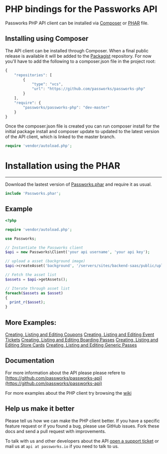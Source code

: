 PHP bindings for the Passworks API
================================================

Passworks PHP API client can be installed via [Composer](https://github.com/composer/composer) or [PHAR](http://php.net/manual/en/intro.phar.php) file.



Installing using Composer
-----------------

The API client can be installed through Composer. When a final public release is available it will be added to the [Packagist](https://packagist.org/) repository. 
For now you'll have to add the following to a composer.json file in the project root:

```javascript
{
    "repositories": [
        {
            "type": "vcs",
            "url": "https://github.com/passworks/passworks-php"
        }
    ],
    "require": {
        "passworks/passworks-php": "dev-master"
    }
}
```

Once the composer.json file is created you can run composer install for the initial package install and composer update to updated to the latest version of the API client, which is linked to the master branch.


```php
require 'vendor/autoload.php';
```

# Installation using the PHAR
------------------

Download the lastest version of [Passworks.phar](https://github.com/passworks/passworks-php/releases/latest) and require it as usual.

```php
include 'Passworks.phar';
```

Example
-----------------

```php
<?php

require 'vendor/autoload.php';

use Passworks;

// Instantiate the Passworks client
$api = new Passworks\Client('your api username', 'your api key');

// upload a asset (background image)
$api->createAsset('background', '/servers/sites/backend-saas/public/uploads/asset/368/original.png');

// Fetch the asset list
$assets = $api->getAssets();

// Iterate through asset list
foreach($assets as $asset)
{
  print_r($asset);
}
```

More Examples:
---------------------
[Creating, Listing and Editing Coupons](https://github.com/passworks/passworks-php/wiki/Creating,-Listing-and-Editing-Coupons)
[Creating, Listing and Editing Event Tickets](https://github.com/passworks/passworks-php/wiki/Creating,-Listing-and-Editing-Event-Tickets)
[Creating, Listing and Editing Boarding Passes](https://github.com/passworks/passworks-php/wiki/Creating,-Listing-and-Editing-Boarding-Passes)
[Creating, Listing and Editing Store Cards](https://github.com/passworks/passworks-php/wiki/Creating,-Listing-and-Editing-Store-Cards)
[Creating, Listing and Editing Generic Passes](https://github.com/passworks/passworks-php/wiki/Creating,-Listing-and-Editing-Generic-Passes)

    
Documentation
----------------------
For more information about the API please please refere to [https://github.com/passworks/passworks-api](https://github.com/passworks/passworks-api)

For more examples about the PHP client try browsing the [wiki](https://github.com/passworks/passworks-php/wiki)

Help us make it better
----------------------

Please tell us how we can make the PHP client better. If you have a specific feature request or if you found a bug, please use GitHub issues. Fork these docs and send a pull request with improvements.

To talk with us and other developers about the API [open a support ticket](https://github.com/passworks/passworks-php/issues) or mail us at `api at passworks.io` if you need to talk to us.
